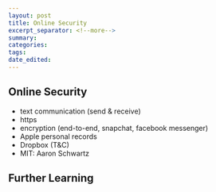 ```yaml
---
layout: post	
title: Online Security
excerpt_separator: <!--more-->
summary: 
categories:
tags:
date_edited:
---
```


## Online Security
  - text communication (send & receive)
  - https
  - encryption (end-to-end, snapchat, facebook messenger)
  - Apple personal records
  - Dropbox (T&C)
  - MIT: Aaron Schwartz



## Further Learning
